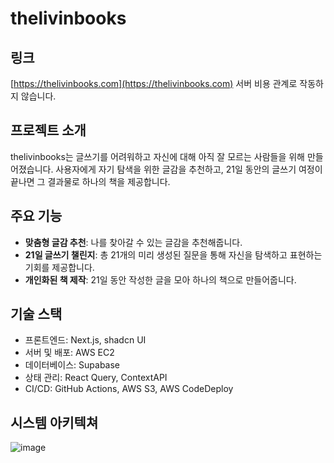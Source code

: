 # thelivinbooks
## 링크
[https://thelivinbooks.com](https://thelivinbooks.com)
서버 비용 관계로 작동하지 않습니다.

## 프로젝트 소개

thelivinbooks는 글쓰기를 어려워하고 자신에 대해 아직 잘 모르는 사람들을 위해 만들어졌습니다. 사용자에게 자기 탐색을 위한 글감을 추천하고, 21일 동안의 글쓰기 여정이 끝나면 그 결과물로 하나의 책을 제공합니다.

## 주요 기능

- **맞춤형 글감 추천**: 나를 찾아갈 수 있는 글감을 추천해줍니다.
- **21일 글쓰기 챌린지**: 총 21개의 미리 생성된 질문을 통해 자신을 탐색하고 표현하는 기회를 제공합니다.
- **개인화된 책 제작**: 21일 동안 작성한 글을 모아 하나의 책으로 만들어줍니다.

## 기술 스택

- 프론트엔드: Next.js, shadcn UI
- 서버 및 배포: AWS EC2
- 데이터베이스: Supabase
- 상태 관리: React Query, ContextAPI
- CI/CD: GitHub Actions, AWS S3, AWS CodeDeploy

## 시스템 아키텍쳐

![image](https://github.com/user-attachments/assets/0b650eee-85bb-4e97-b675-c11c70ea4095)


